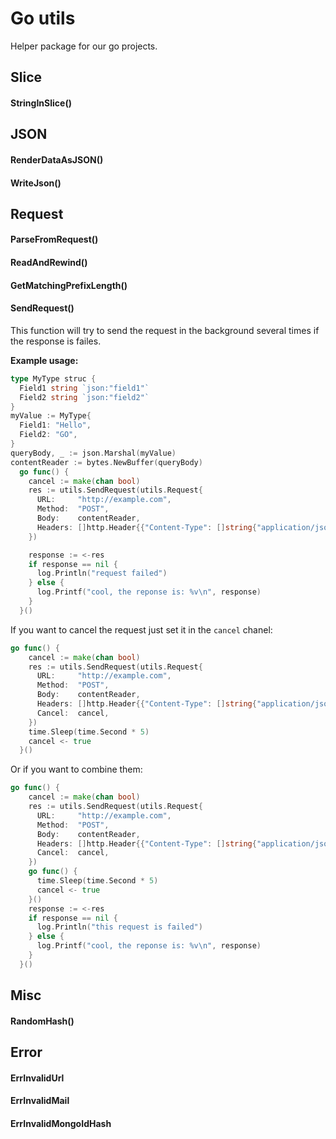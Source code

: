 # Go utils
Helper package for our go projects.

## Slice

#### StringInSlice()

## JSON

#### RenderDataAsJSON()
#### WriteJson()

## Request

#### ParseFromRequest()
#### ReadAndRewind()
#### GetMatchingPrefixLength()
#### SendRequest()
This function will try to send the request in the background several times if the response is failes.

**Example usage:**
```go
type MyType struc {
  Field1 string `json:"field1"`
  Field2 string `json:"field2"`
}
myValue := MyType{
  Field1: "Hello",
  Field2: "GO",
}
queryBody, _ := json.Marshal(myValue)
contentReader := bytes.NewBuffer(queryBody)
  go func() {
    cancel := make(chan bool)
    res := utils.SendRequest(utils.Request{
      URL:     "http://example.com",
      Method:  "POST",
      Body:    contentReader,
      Headers: []http.Header{{"Content-Type": []string{"application/json"}}},
    })

    response := <-res
    if response == nil {
      log.Println("request failed")
    } else {
      log.Printf("cool, the reponse is: %v\n", response)
    }
  }()
```
If you want to cancel the request just set it in the `cancel` chanel:
```go
go func() {
    cancel := make(chan bool)
    res := utils.SendRequest(utils.Request{
      URL:     "http://example.com",
      Method:  "POST",
      Body:    contentReader,
      Headers: []http.Header{{"Content-Type": []string{"application/json"}}},
      Cancel:  cancel,
    })
    time.Sleep(time.Second * 5)
    cancel <- true
  }()
```
Or if you want to combine them:
```go
go func() {
    cancel := make(chan bool)
    res := utils.SendRequest(utils.Request{
      URL:     "http://example.com",
      Method:  "POST",
      Body:    contentReader,
      Headers: []http.Header{{"Content-Type": []string{"application/json"}}},
      Cancel:  cancel,
    })
    go func() {
      time.Sleep(time.Second * 5)
      cancel <- true
    }()
    response := <-res
    if response == nil {
      log.Println("this request is failed")
    } else {
      log.Printf("cool, the reponse is: %v\n", response)
    }
  }()
```

## Misc

#### RandomHash()

## Error

#### ErrInvalidUrl
#### ErrInvalidMail
#### ErrInvalidMongoIdHash
